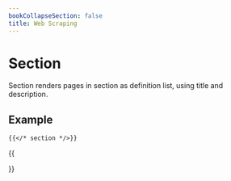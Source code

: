 ```yaml
---
bookCollapseSection: false
title: Web Scraping
---
```


# Section

Section renders pages in section as definition list, using title and description.

## Example

```tpl
{{</* section */>}}
```

{{<section>}}
